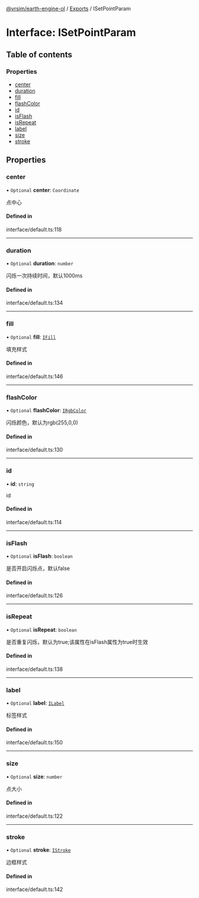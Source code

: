 [@vrsim/earth-engine-ol](../README.md) / [Exports](../modules.md) / ISetPointParam

# Interface: ISetPointParam

## Table of contents

### Properties

- [center](ISetPointParam.md#center)
- [duration](ISetPointParam.md#duration)
- [fill](ISetPointParam.md#fill)
- [flashColor](ISetPointParam.md#flashcolor)
- [id](ISetPointParam.md#id)
- [isFlash](ISetPointParam.md#isflash)
- [isRepeat](ISetPointParam.md#isrepeat)
- [label](ISetPointParam.md#label)
- [size](ISetPointParam.md#size)
- [stroke](ISetPointParam.md#stroke)

## Properties

### center

• `Optional` **center**: `Coordinate`

点中心

#### Defined in

interface/default.ts:118

___

### duration

• `Optional` **duration**: `number`

闪烁一次持续时间，默认1000ms

#### Defined in

interface/default.ts:134

___

### fill

• `Optional` **fill**: [`IFill`](IFill.md)

填充样式

#### Defined in

interface/default.ts:146

___

### flashColor

• `Optional` **flashColor**: [`IRgbColor`](IRgbColor.md)

闪烁颜色，默认为rgb(255,0,0)

#### Defined in

interface/default.ts:130

___

### id

• **id**: `string`

id

#### Defined in

interface/default.ts:114

___

### isFlash

• `Optional` **isFlash**: `boolean`

是否开启闪烁点，默认false

#### Defined in

interface/default.ts:126

___

### isRepeat

• `Optional` **isRepeat**: `boolean`

是否重复闪烁，默认为true;该属性在isFlash属性为true时生效

#### Defined in

interface/default.ts:138

___

### label

• `Optional` **label**: [`ILabel`](ILabel.md)

标签样式

#### Defined in

interface/default.ts:150

___

### size

• `Optional` **size**: `number`

点大小

#### Defined in

interface/default.ts:122

___

### stroke

• `Optional` **stroke**: [`IStroke`](IStroke.md)

边框样式

#### Defined in

interface/default.ts:142
